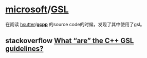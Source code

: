 # [microsoft](https://github.com/microsoft)/**[GSL](https://github.com/microsoft/GSL)**

在阅读 [hsutter](https://github.com/hsutter)/**[gcpp](https://github.com/hsutter/gcpp)** 的source code的时候，发现了其中使用了gsl。

## stackoverflow [What “are” the C++ GSL guidelines?](https://stackoverflow.com/questions/36980975/what-are-the-c-gsl-guidelines)
